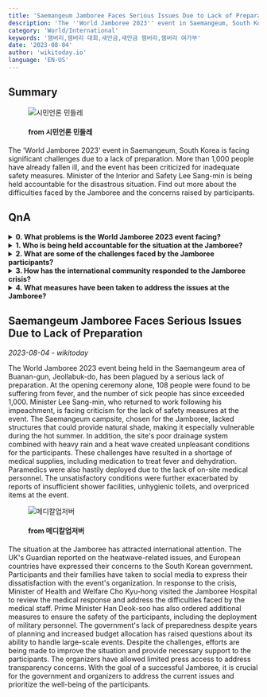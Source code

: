 ```yaml
---
title: 'Saemangeum Jamboree Faces Serious Issues Due to Lack of Preparation'
description: 'The ''World Jamboree 2023'' event in Saemangeum, South Korea is facing significant challenges due to a lack of preparation. More than 1,000 people have already fallen ill, and the event has been criticized for inadequate safety measures. Minister of the Interior and Safety Lee Sang-min is being held accountable for the disastrous situation. Find out more about the difficulties faced by the Jamboree and the concerns raised by participants.'
category: 'World/International'
keywords: '잼버리,잼버리 대회,새만금,새만금 잼버리,잼버리 여가부'
date: '2023-08-04'
author: 'wikitoday.io'
language: 'EN-US'
---
```


## Summary



<figure>
    <img src="https://cdn.mindlenews.com/news/thumbnail/202308/4464_11351_1846_v150.jpg" alt="시민언론 민들레" />
    <figcaption>
        <h4> from 시민언론 민들레</h4>
    </figcaption>
</figure>


The 'World Jamboree 2023' event in Saemangeum, South Korea is facing significant challenges due to a lack of preparation. More than 1,000 people have already fallen ill, and the event has been criticized for inadequate safety measures. Minister of the Interior and Safety Lee Sang-min is being held accountable for the disastrous situation. Find out more about the difficulties faced by the Jamboree and the concerns raised by participants.


## QnA

    
<details>
        <summary><b>0. What problems is the World Jamboree 2023 event facing?</b></summary>
        The event is facing a lack of preparation, leading to issues such as a high number of people falling ill, inadequate safety measures, and poor conditions at the campsite.
    </details>
    
<details>
        <summary><b>1. Who is being held accountable for the situation at the Jamboree?</b></summary>
        Minister of the Interior and Safety Lee Sang-min is being held accountable for the lack of safety measures and preparation at the event.
    </details>
    
<details>
        <summary><b>2. What are some of the challenges faced by the Jamboree participants?</b></summary>
        Participants have faced challenges such as a lack of shade at the campsite, poor drainage, shortage of medical supplies, insufficient shower facilities, unhygienic toilets, and overpriced items.
    </details>
    
<details>
    <summary><b>3. How has the international community responded to the Jamboree crisis?</b></summary>
    The UK's Guardian reported on the heatwave-related issues, and European countries have expressed their concerns to the South Korean government. Participants and their families have also expressed their dissatisfaction on social media.
</details>
    
<details>
    <summary><b>4. What measures have been taken to address the issues at the Jamboree?</b></summary>
    Minister of Health and Welfare Cho Kyu-hong visited the Jamboree Hospital to review the medical response. Prime Minister Han Deok-soo has ordered the deployment of military personnel for additional support and safety measures.
</details>
    


## Saemangeum Jamboree Faces Serious Issues Due to Lack of Preparation

_2023-08-04 - wikitoday_

The World Jamboree 2023 event being held in the Saemangeum area of Buanan-gun, Jeollabuk-do, has been plagued by a serious lack of preparation. At the opening ceremony alone, 108 people were found to be suffering from fever, and the number of sick people has since exceeded 1,000. Minister Lee Sang-min, who returned to work following his impeachment, is facing criticism for the lack of safety measures at the event. The Saemangeum campsite, chosen for the Jamboree, lacked structures that could provide natural shade, making it especially vulnerable during the hot summer. In addition, the site's poor drainage system combined with heavy rain and a heat wave created unpleasant conditions for the participants. These challenges have resulted in a shortage of medical supplies, including medication to treat fever and dehydration. Paramedics were also hastily deployed due to the lack of on-site medical personnel. The unsatisfactory conditions were further exacerbated by reports of insufficient shower facilities, unhygienic toilets, and overpriced items at the event.


<figure>
    <img src="http://cdn.monews.co.kr/news/thumbnail/202308/325623_92181_950_v150.jpg" alt="메디칼업저버" />
    <figcaption>
        <h4> from 메디칼업저버</h4>
    </figcaption>
</figure>


The situation at the Jamboree has attracted international attention. The UK's Guardian reported on the heatwave-related issues, and European countries have expressed their concerns to the South Korean government. Participants and their families have taken to social media to express their dissatisfaction with the event's organization. In response to the crisis, Minister of Health and Welfare Cho Kyu-hong visited the Jamboree Hospital to review the medical response and address the difficulties faced by the medical staff. Prime Minister Han Deok-soo has also ordered additional measures to ensure the safety of the participants, including the deployment of military personnel. The government's lack of preparedness despite years of planning and increased budget allocation has raised questions about its ability to handle large-scale events. Despite the challenges, efforts are being made to improve the situation and provide necessary support to the participants. The organizers have allowed limited press access to address transparency concerns. With the goal of a successful Jamboree, it is crucial for the government and organizers to address the current issues and prioritize the well-being of the participants.
